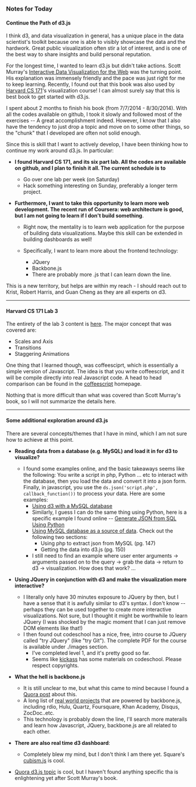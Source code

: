 ### Notes for Today

#### Continue the Path of d3.js

I think d3, and data visualization in general, has a unique place in the data scientist's toolkit because one is able to visibly showcase the data and the hardwork. Great public visualization often stir a lot of interest, and is one of the best way to share insights and build personal reputation.


For the longest time, I wanted to learn d3.js but didn't take actions. Scott Murray's [Interactive Data Visualization for the Web] was the turning point. His explanation was immensely friendly and the pace was just right for me to keep learning. Recently, I found out that this book was also used by [Harvard CS 171]'s visualization course! I can almost surely say that this is best book to get started with d3.js.


I spent about 2 months to finish his book (from 7/7/2014 - 8/30/2014). With all the codes available on github, I took it slowly and followed most of the exercises -- A great accomplishment indeed. However, I know that I also have the tendency to just drop a topic and move on to some other things, so the "chunk" that I developed are often not solid enough.


Since this is skill that I want to actively develop, I have been thinking how to continue my work around d3.js. In particular:

* **I found Harvard CS 171, and its six part lab. All the codes are available on github, and I plan to finish it all. The current schedule is to**
	* Go over one lab per week (on Saturday)
	* Hack something interesting on Sunday, preferably a longer term project. 

* **Furthermore, I want to take this opportunity to learn more web development. The recent run of Coursera: web architecture is good, but I am not going to learn if I don't build something**. 
	
	* Right now, the mentality is to learn web application for the purpose of building data visualizations. Maybe this skill can be extended in building dashboards as well!
	
	* Specifically, I want to learn more about the frontend technology:
		* JQuery
		* Backbone.js
		* There are probably more .js that I can learn down the line.

This is a new territory, but helps are within my reach - I should reach out to Krist, Robert Harris, and Guan Cheng as they are all experts on d3.

---
#### Harvard CS 171 Lab 3

The entirety of the lab 3 content is [here]. The major concept that was covered are:

* Scales and Axis
* Transitions
* Staggering Animations

One thing that I learned though, was coffeesciprt, which is essentially a simple version of Javascript. The idea is that you write coffeescript, and it will be compile directly into real Javascript code. A head to head comparison can be found in the [coffeescript] homepage.

Nothing that is more difficult than what was covered than Scott Murray's book, so I will not summarize the details here.

---
#### Some additional exploration around d3.js
There are several concepts/themes that I have in mind, which I am not sure how to achieve at this point.

* **Reading data from a database (e.g. MySQL) and load it in for d3 to visualize?**
	* I found some examples online, and the basic takeaways seems like the following: You write a script in php, Python ... etc to interact with the database, then you load the data and convert it into a json form. Finally, in javascript, you use the `ds.json('script.php', callback_function())` to process your data. Here are some examples:
		* [Using d3 with a MySQL database]
		* Similarly, I guess I can do the same thing using Python, here is a specific example I found online -- [Generate JSON from SQL Using Python]
		* [Using MySQL database as a source of data]. Check out the following two sections:
			* Using php to extract json from MySQL (pg. 147)
			* Getting the data into d3.js (pg. 150)
		* I still need to find an example where user enter arguments -> arguments passed on to the query -> grab the data -> return to d3 -> visualization. How does that work? ...

* **Using JQuery in conjunction with d3 and make the visualization more interactive?**
	* I literally only have 30 minutes exposure to JQuery by then, but I have a sense that it is awfully similar to d3's syntax. I don't know -- perhaps they can be used together to create more interactive visualizations. Not sure, but I thought it might be worthwhile to learn JQuery (I was shocked by the magic moment that I can just remove DOM elements like that!)
	* I then found out codeschool has a nice, free, intro course to JQuery called "try JQuery" (like "try Git"). The complete PDF for the course is available under ./images section.
		* I've completed level 1, and it's pretty good so far.
		* Seems like [kickass] has some materials on codeschool. Please respect copyrights.

* **What the hell is backbone.js**
	* It is still unclear to me, but what this came to mind because I found a [Quora post] about this. 
	* A long list of [real world projects] that are powered by backbone.js, including rdio, Hulu, Quartz, Foursquare, Khan Academy, Disqus, ZocDoc..etc.
	* This technology is probably down the line, I'll search more materails and learn how Javascript, JQuery, backbone.js are all related to each other.

* **There are also real time d3 dashboard**:
	* Completely blew my mind, but I don't think I am there yet. Square's [cubism.js] is cool.

* [Quora d3.js topic] is cool, but I haven't found anything specific tha is enlightening yet after Scott Murray's book.

[Interactive Data Visualization for the Web]:http://chimera.labs.oreilly.com/books/1230000000345/index.html
[Harvard CS 171]: http://www.cs171.org/2014/index.html#!index.md
[here]: https://github.com/CS171/lab3
[Using d3 with a MySQL database]: http://www.jeromecukier.net/blog/2012/01/02/using-d3-with-a-mysql-database/
[Generate JSON from SQL Using Python]: http://www.anthonydebarros.com/2012/03/11/generate-json-from-sql-using-python/
[Using MySQL database as a source of data]: http://thedata.co/sites/thedata.co/files/u1/D3-Tips-and-Tricks_Book_v4.pdf
[real world projects]: http://backbonejs.org/#examples
[Quora post]: http://shirley.quora.com/Marrying-Backbone-js-and-D3-js-a-Follow-up
[cubism.js]: https://square.github.io/cubism/
[kickass]: http://kickass.to/usearch/codeschool/
[Quora d3.js topic]: http://www.quora.com/D3-JavaScript-library
[coffeescript]: http://coffeescript.org/